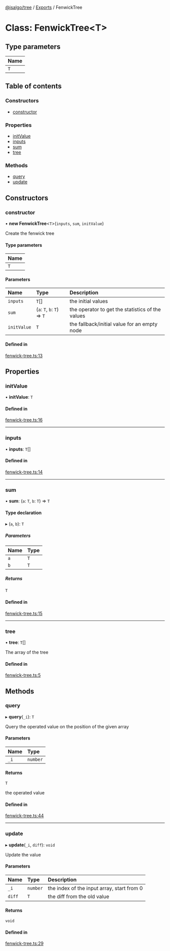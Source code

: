 [@jsalgo/tree](../README.md) / [Exports](../modules.md) / FenwickTree

# Class: FenwickTree<T\>

## Type parameters

| Name |
| :------ |
| `T` |

## Table of contents

### Constructors

- [constructor](FenwickTree.md#constructor)

### Properties

- [initValue](FenwickTree.md#initvalue)
- [inputs](FenwickTree.md#inputs)
- [sum](FenwickTree.md#sum)
- [tree](FenwickTree.md#tree)

### Methods

- [query](FenwickTree.md#query)
- [update](FenwickTree.md#update)

## Constructors

### constructor

• **new FenwickTree**<`T`\>(`inputs`, `sum`, `initValue`)

Create the fenwick tree

#### Type parameters

| Name |
| :------ |
| `T` |

#### Parameters

| Name | Type | Description |
| :------ | :------ | :------ |
| `inputs` | `T`[] | the initial values |
| `sum` | (`a`: `T`, `b`: `T`) => `T` | the operator to get the statistics of the values |
| `initValue` | `T` | the fallback/initial value for an empty node |

#### Defined in

[fenwick-tree.ts:13](https://github.com/Necolo/jsalgo/blob/5898ba2/packages/tree/src/fenwick-tree.ts#L13)

## Properties

### initValue

• **initValue**: `T`

#### Defined in

[fenwick-tree.ts:16](https://github.com/Necolo/jsalgo/blob/5898ba2/packages/tree/src/fenwick-tree.ts#L16)

___

### inputs

• **inputs**: `T`[]

#### Defined in

[fenwick-tree.ts:14](https://github.com/Necolo/jsalgo/blob/5898ba2/packages/tree/src/fenwick-tree.ts#L14)

___

### sum

• **sum**: (`a`: `T`, `b`: `T`) => `T`

#### Type declaration

▸ (`a`, `b`): `T`

##### Parameters

| Name | Type |
| :------ | :------ |
| `a` | `T` |
| `b` | `T` |

##### Returns

`T`

#### Defined in

[fenwick-tree.ts:15](https://github.com/Necolo/jsalgo/blob/5898ba2/packages/tree/src/fenwick-tree.ts#L15)

___

### tree

• **tree**: `T`[]

The array of the tree

#### Defined in

[fenwick-tree.ts:5](https://github.com/Necolo/jsalgo/blob/5898ba2/packages/tree/src/fenwick-tree.ts#L5)

## Methods

### query

▸ **query**(`_i`): `T`

Query the operated value on the position of the given array

#### Parameters

| Name | Type |
| :------ | :------ |
| `_i` | `number` |

#### Returns

`T`

the operated value

#### Defined in

[fenwick-tree.ts:44](https://github.com/Necolo/jsalgo/blob/5898ba2/packages/tree/src/fenwick-tree.ts#L44)

___

### update

▸ **update**(`_i`, `diff`): `void`

Update the value

#### Parameters

| Name | Type | Description |
| :------ | :------ | :------ |
| `_i` | `number` | the index of the input array, start from 0 |
| `diff` | `T` | the diff from the old value |

#### Returns

`void`

#### Defined in

[fenwick-tree.ts:29](https://github.com/Necolo/jsalgo/blob/5898ba2/packages/tree/src/fenwick-tree.ts#L29)

